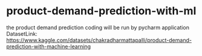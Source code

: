 # product-demand-prediction-with-ml
the product demand prediction coding will be run by pycharm application
DatasetLink: https://www.kaggle.com/datasets/chakradharmattapalli/product-demand-prediction-with-machine-learning
